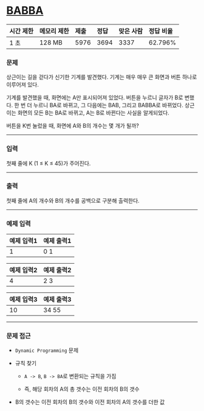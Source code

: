 # [BABBA](https://www.acmicpc.net/problem/9625)

<div align = center>

| 시간 제한 | 메모리 제한 | 제출 | 정답 | 맞은 사람 | 정답 비율 |
| :-------- | :---------- | :--- | :--- | :-------- | :-------- |
| 1 초      | 128 MB      | 5976 | 3694 | 3337      | 62.796%   |

</div>

### 문제

상근이는 길을 걷다가 신기한 기계를 발견했다. 기계는 매우 매우 큰 화면과 버튼 하나로 이루어져 있다.

기계를 발견했을 때, 화면에는 A만 표시되어져 있었다. 버튼을 누르니 글자가 B로 변했다. 한 번 더 누르니 BA로 바뀌고, 그 다음에는 BAB, 그리고 BABBA로 바뀌었다. 상근이는 화면의 모든 B는 BA로 바뀌고, A는 B로 바뀐다는 사실을 알게되었다.

버튼을 K번 눌렀을 때, 화면에 A와 B의 개수는 몇 개가 될까?

---

### 입력

첫째 줄에 K (1 ≤ K ≤ 45)가 주어진다.

---

### 출력

첫째 줄에 A의 개수와 B의 개수를 공백으로 구분해 출력한다.

---

### 예제 입력

| 예제 입력1 | 예제 출력1 |
| :--------- | :--------- |
| 1          | 0 1        |

| 예제 입력2 | 예제 출력2 |
| :--------- | :--------- |
| 4          | 2 3        |

| 예제 입력3 | 예제 출력3 |
| :--------- | :--------- |
| 10         | 34 55      |

---

### 문제 접근

  - `Dynamic Programming` 문제

  - 규칙 찾기

    - `A -> B`, `B -> BA`로 변환되는 규칙을 가짐

    - 즉, 해당 회차의 A의 총 갯수는 이전 회차의 B의 갯수

  - B의 갯수는 이전 회차의 B의 갯수와 이전 회차의 A의 갯수를 더한 값